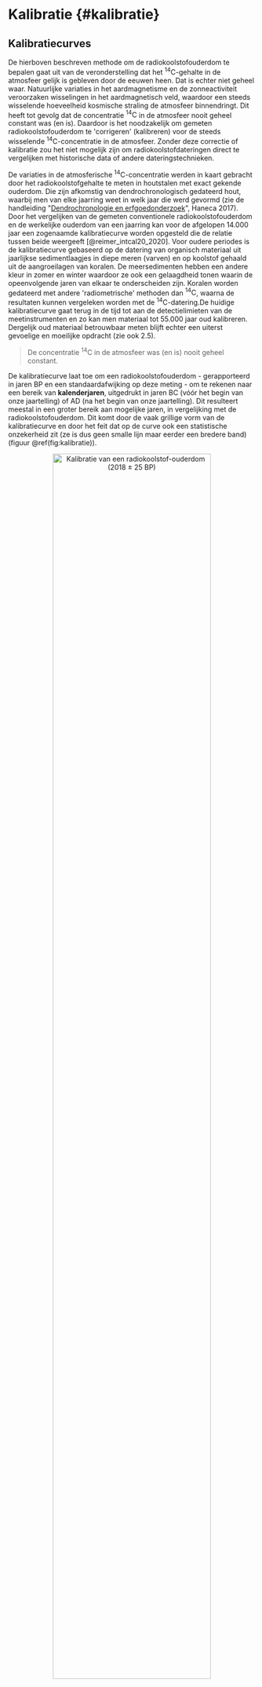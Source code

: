 # Kalibratie {#kalibratie}

## Kalibratiecurves

De hierboven beschreven methode om de radiokoolstofouderdom te bepalen gaat uit van de veronderstelling dat het $\mathrm{^{14}C}$-gehalte in de atmosfeer gelijk is gebleven door de eeuwen heen. Dat is echter niet geheel waar. Natuurlijke variaties in het aardmagnetisme en de zonneactiviteit veroorzaken wisselingen in het aardmagnetisch veld, waardoor een steeds wisselende hoeveelheid kosmische straling de atmosfeer binnendringt. Dit heeft tot gevolg dat de concentratie $\mathrm{^{14}C}$ in de atmosfeer nooit geheel constant was (en is). Daardoor is het noodzakelijk om gemeten radiokoolstofouderdom te 'corrigeren' (kalibreren) voor de steeds wisselende $\mathrm{^{14}C}$-concentratie in de atmosfeer. Zonder deze correctie of kalibratie zou het niet mogelijk zijn om radiokoolstofdateringen direct te vergelijken met historische data of andere dateringstechnieken.

De variaties in de atmosferische $\mathrm{^{14}C}$-concentratie werden in kaart gebracht door het radiokoolstofgehalte te meten in houtstalen met exact gekende ouderdom. Die zijn afkomstig van dendrochronologisch gedateerd hout, waarbij men van elke jaarring weet in welk jaar die werd gevormd (zie de handleiding "[Dendrochronologie en erfgoedonderzoek](https://hanecakr.github.io/handleidingDendro/)", Haneca 2017). Door het vergelijken van de gemeten conventionele radiokoolstofouderdom en de werkelijke ouderdom van een jaarring kan voor de afgelopen 14.000 jaar een zogenaamde kalibratiecurve worden opgesteld die de relatie tussen beide weergeeft [@reimer_intcal20_2020]. Voor oudere periodes is de kalibratiecurve gebaseerd op de datering van organisch materiaal uit jaarlijkse sedimentlaagjes in diepe meren (varven) en op koolstof gehaald uit de aangroeilagen van koralen. De meersedimenten hebben een andere kleur in zomer en winter waardoor ze ook een gelaagdheid tonen waarin de opeenvolgende jaren van elkaar te onderscheiden zijn. Koralen worden gedateerd met andere 'radiometrische' methoden dan $\mathrm{^{14}C}$, waarna de resultaten kunnen vergeleken worden met de $\mathrm{^{14}C}$-datering.De huidige kalibratiecurve gaat terug in de tijd tot aan de detectielimieten van de meetinstrumenten en zo kan men materiaal tot 55.000 jaar oud kalibreren. Dergelijk oud materiaal betrouwbaar meten blijft echter een uiterst gevoelige en moeilijke opdracht (zie ook 2.5).

>
>De concentratie $\mathrm{^{14}C}$ in de atmosfeer was (en is) nooit geheel constant.
>

De kalibratiecurve laat toe om een radiokoolstofouderdom - gerapporteerd in jaren BP en een standaardafwijking op deze meting - om te rekenen naar een bereik van **kalenderjaren**, uitgedrukt in jaren BC (vóór het begin van onze jaartelling) of AD (na het begin van onze jaartelling). Dit resulteert meestal in een groter bereik aan mogelijke jaren, in vergelijking met de radiokoolstofouderdom. Dit komt door de vaak grillige vorm van de kalibratiecurve en door het feit dat op de curve ook een statistische onzekerheid zit (ze is dus geen smalle lijn maar eerder een bredere band) (figuur \@ref(fig:kalibratie)).

<div class="figure" style="text-align: center">
<img src="./figuren/figuur_09_update.png" alt="Kalibratie van een radiokoolstof-ouderdom (2018 ± 25 BP)" width="80%" />
<p class="caption">(\#fig:kalibratie)Kalibratie van een radiokoolstof-ouderdom (2018 ± 25 BP)</p>
</div>



<div class="warning" style='color: #69337A; border-left: solid #4D6F8D 4px; border-radius: 4px; padding:0.7em;'>
<span>

Onderstaande animatie toont hoe een radiokoolstofdatering met bijhorende onzekerheid wordt omgerekend naar een bereik van kalenderjaren (&copy; [Maarten Blaauw](https://maarten14c.github.io/)). 

<iframe title="vimeo-player" src="https://player.vimeo.com/video/603364618?h=5a53c721b6" width="640" height="640" frameborder="0" allowfullscreen></iframe>

</span>
</div>

<br>

Op basis van de kalibratiecurve kan een grafiek worden opgebouwd die, doorheen de tijd, het verschil weergeeft tussen de conventionele radiokoolstofouderdom en het werkelijke kalenderjaar waaruit een materiaal stamt. Op die grafiek is te zien dat $\mathrm{^{14}C}$-jaren tot 200 'jaar' te oud zijn tijdens het eerste millennium AD, maar tot 800 jaar te jong in het 5de millennium BC (figuur \@ref(fig:intcal)). De relatie tussen de conventionele radiokoolstofouderdom en de werkelijke kalenderjaren is dus niet alleen wisselend van jaar tot jaar maar vertoont ook bredere trends doorheen de tijd die verband houden met astronomische fenomenen (schommelingen in het aardmagnetisme, cycli in de zonneactiviteit, -¦).

<div class="figure" style="text-align: center">
<img src="./figuren/figuur_10_update.png" alt="Evolutie van het verschil tussen de kalenderouderdom en de radiokoolstofouderdom tussen 5000 BC en 1950 AD, berekend op basis van de IntCal20 kalibratiecurve." width="80%" />
<p class="caption">(\#fig:intcal)Evolutie van het verschil tussen de kalenderouderdom en de radiokoolstofouderdom tussen 5000 BC en 1950 AD, berekend op basis van de IntCal20 kalibratiecurve.</p>
</div>

Zoals eerder aangehaald (zie 2.2), bepaalt de zonneactiviteit voor een groot deel de aanmaak van $\mathrm{^{14}C}$ in onze atmosfeer. Tussen 1645 en 1715 werden door toenmalige astronomen uitzonderlijk weinig **zonnevlekken** geobserveerd (een periode nu gekend als het **'Maunder-minimum'**), wat wijst op een extreem lage zonneactiviteit, wat een verhoogde vorming van $\mathrm{ ^{14}C}$ in de aardse atmosfeer tot gevolg had. De zonneactiviteit was tijdens de kleine ijstijd (15de-19de eeuw) bovendien al vrij laag. Door deze astronomische fenomenen, in combinatie met menselijk ingrijpen op de vegetatie [@koch_earth_2019], heeft de kalibratiecurve vanaf 1650 AD een vrij grillig en plateauvormig verloop (figuur \@ref(fig:intcal)). 

Het meest recente deel van de kalibratiecurve laat zien dat er aan het begin van de 20ste eeuw in de atmosfeer minder $\mathrm{^{14}C}$ aanwezig was dan ooit voorheen. Dit komt omdat vanaf halfweg de 19de eeuw de verbranding van **fossiele brandstoffen** enorm steeg door de industriële revolutie. Fossiele brandstoffen bestaan uit miljoenen jaren oude koolstof, en bevatten dus geen $\mathrm{^{14}C}$ meer. Aangezien deze oude koolstof massaal in de atmosfeer terechtkwam, kregen alle 'deelnemers' aan de koolstofcyclus minder $\mathrm{^{14}C}$ in hun weefsels, en dus een oudere radiokoolstofouderdom.


## _Bomb peak_

Vlak na de eerste nucleaire testen en het gebruik van atoombommen in 1945, en vooral tijdens de daaropvolgende wapenwedloop met tal van **nucleaire experimenten** in de atmosfeer, steeg halfweg de 20ste eeuw het gehalte aan $\mathrm{^{14}C}$ in de atmosfeer dramatisch, tot meer dan 100% boven het gemiddelde 'normale' niveau van vóór de postmiddeleeuwse periode [@hua_atmospheric_2013]. In de noordelijke hemisfeer bereikte het gehalte aan $\mathrm{^{14}C}$ daardoor een **piekwaarde in 1963**, een fenomeen waarnaar nu wordt verwezen als de ***'bomb peak'*** (figuur \@ref(fig:bombpeak)). In de zuidelijke hemisfeer werd een gelijkaardige piekwaarde geregistreerd in 1965.

Een radiokoolstofanalyse op recent gevormd organisch materiaal wordt niet uitgedrukt als een conventionele $\mathrm{^{14}C}$ ouderdom. Aangezien 1950 als het referentiejaar 0 BP werd vastgelegd, zouden meer recente materialen een negatieve $\mathrm{^{14}C}$ ouderdom moeten krijgen, wat theoretisch uiteraard niet wenselijk is. In dergelijke gevallen wordt daarom niet langer de conventionele $\mathrm{^{14}C}$ ouderdom berekend, maar de _fraction modern carbon_ ($\mathrm{ F^{14}C}$) of, als percentage uitgedrukt: het _percentage modern carbon_ ($pMC$). Dit is de verhouding van de gemeten $\mathrm{^{14}C}$-activiteit ten opzichte van de internationaal vastgelegde standaard.

<div class="figure" style="text-align: center">
<img src="./figuren/figuur_11.png" alt="De 'bomb peak' zoals geobserveerd in het noordelijk halfrond, met maximale waarde in 1963, als gevolg van thermonucleaire testen tijdens de wapenwedloop in de jaren '1950 en '1960. De huidige kalibratiecurve voor de periode na 1950 in onze regio is Bomb13NH1 [@hua_atmospheric_2013]." width="80%" />
<p class="caption">(\#fig:bombpeak)De 'bomb peak' zoals geobserveerd in het noordelijk halfrond, met maximale waarde in 1963, als gevolg van thermonucleaire testen tijdens de wapenwedloop in de jaren '1950 en '1960. De huidige kalibratiecurve voor de periode na 1950 in onze regio is Bomb13NH1 [@hua_atmospheric_2013].</p>
</div>

Het grillige verloop van de kalibratiecurve in het meest recente, 'postmiddeleeuwse' deel van de chronologie zorgt ervoor dat het quasi onmogelijk is om materiaal daterend van na 1650 AD en voor 1955 AD - wanneer de hoeveelheid $\mathrm{^{14}C}$ in de atmosfeer begint te stijgen door nucleaire experimenten - met enige precisie met de radiokoolstofmethode te dateren. Dat beperkt de range van de radiokoolstofmethode dus van ca. 55.000 jaar geleden tot het midden van de 17de eeuw. De _bomb peak_ kan echter wel gebruikt worden om bijvoorbeeld 20ste-eeuwse vervalsingen van oudere of originele kunstwerken te onderscheiden. Indien hoge $\mathrm{^{14}C}$-concentraties worden gemeten in een materiaal en deze beduidend hoger liggen dan tijdens het postmiddeleeuwse gedeelte van de kalibratiecurve, wijst dit op een recente datering, rond de _bomb peak_. Dergelijk recente dateringen, op basis van het gehalte aan _modern carbon_ (pMC) geven echter steeds twee mogelijkheden, één links en één rechts van de _bomb peak_ in 1963. Door natuurlijk verval en de steeds maar toenemende aanrijking van de atmosfeer met oude koolstof (door verbranding fossiele brandstoffen) deemstert het effect van de _bomb peak_ langzaam weg en zal binnen een aantal jaar het gehalte aan radiokoolstof in de atmosfeer terug op het niveau komen van het postmiddeleeuwse deel van de kalibratiecurve. 

## IntCal20

Kalibratiecurves worden met enige regelmaat verlengd, verfijnd en aangevuld met recent onderzochte datasets. Ook de achterliggende modellering kan op basis van nieuwe statistische technieken aan herziening toe zijn. Geactualiseerde kalibratiecurves worden als sinds de jaren '1960 gepubliceerd [@stuiver_relationship_1966]. De meest recente update kwam er in 2020 [@reimer_intcal20_2020], met de **IntCal20** kalibratiecurve, ter vervanging van Intcal13 (uit 2013). Deze nieuwste kalibratiecurve - voor terrestrische systemen op het noordelijke halfrond - is tot 11.960 BC volledig gebaseerd op dendrochronologisch gedateerd hout. Het oudere gedeelte is samengesteld met metingen op jaarringchronologieën die via _wiggle-matching_ bij benadering zijn gedateerd (zie 7.6), sedimentlagen uit diepere meren (varven), mariene sedimenten, druipstenen (speleothems) en koralen, en gaat tot 55.000 jaar BP terug in de tijd (http://intcal.org).

De globale trend in de IntCal20 kalibratiecurve wijkt tot ca. 25.000 jaar terug weinig af van de voorgaande gepubliceerde kalibratiecurven. Voor nog oudere perioden is er wel een significant verschil doordat er bij de update van de kalibratiecurve meer meetpunten van goed gedateerd materiaal zijn opgenomen. Dit uit zich bij het kalibreren van oud materiaal in vrij grote verschillen in vergelijking met de kalibratie met de vorige kalibratiecurven. Globaal gezien zal het verschil na kalibratie met behulp van IntCal20 in vergelijking met IntCal13, de vorige kalibratiecurve, vrij beperkt zijn voor de historische perioden, maar dit verschil kan oplopen tot enkele honderden jaren bij de kalibratie van ouder materiaal [@reimer_composition_2020; @van_der_plicht_recent_2020]. 

<div class="figure" style="text-align: center">
<img src="./figuren/calcurves.jpg" alt="Vergelijking van de huidige en voorgaande kalibratiecurves in de Romeinse periode." width="80%" />
<p class="caption">(\#fig:calcurves)Vergelijking van de huidige en voorgaande kalibratiecurves in de Romeinse periode.</p>
</div>

IntCal20 heeft in vergelijking met vroegere kalibratiecurven veel meer detail en ziet er daardoor ook wat 'nerveuzer' uit, met meer kleine schommelingen (figuur \@ref(fig:calcurves)). Dit is het gevolg van de integratie van metingen op materiaal met een hoge tijdsresolutie, zoals de jaarlijkse groeiringen in dendrochronologisch gedateerd hout. Zo heeft IntCal20 tot 3050 BC een jaarlijkse resolutie. Het nog oudere gedeelte is dan weer berekend aan de hand van blokjes van 5, 10 of 20 jaarringen (figuur \@ref(fig:calcurves-res)). 

<div class="figure" style="text-align: center">
<img src="./figuren/calcurves_res.jpg" alt="Vergelijking van de resolutie van de huidige en voorgaande kalibratiecurves." width="100%" />
<p class="caption">(\#fig:calcurves-res)Vergelijking van de resolutie van de huidige en voorgaande kalibratiecurves.</p>
</div>

Ook de vrij recente ontdekking van zogenaamde **Miyake-events** - een plotse, sterke toename van de $\mathrm{^{14}C}$-concentratie in de atmosfeer als gevolg van een protonenstorm veroorzaakt door een zonnevlam (*solar particle event* (SPE)) - in 774-75 AD en 993 AD [@miyake_another_2013; @miyake_signature_2012] zorgen op die plaatsen voor een duidelijk verschil met vorige kalibratiecurven. Door het meer nerveuze karakter van IntCal20 zal een gekalibreerde radiokoolstofdatering vaker resulteren in een discontinu bereik aan mogelijke kalenderjaren, in vergelijking met de oudere kalibratiecurven.

>
>Het is aangewezen radiokoolstofdateringen altijd met de meest recente kalibratiecurve te (her)kalibreren.
>

Radiokoolstofdateringen die werden uitgevoerd vóór de publicatie van de IntCal20 curve, werden doorgaans met de toen geldende kalibratiecurve gekalibreerd (IntCal13, IntCal09, -¦). Indien we dergelijke oudere dateringen willen vergelijken met recent uitgevoerde radiokoolstofanalyses, dan moet de volledige set aan dateringen gekalibreerd worden met dezelfde (en meest recente) kalibratiecurve. Voor de vroeger uitgevoerde dateringen kan het bereik aan mogelijke kalenderjaren na kalibratie daardoor wel afwijken t.o.v. de origineel gerapporteerde datering.

